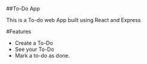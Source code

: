 ##To-Do App

This is a To-do web App built using React and Express

#Features

- Create a To-Do
- See your To-Do
- Mark a to-do as done.
